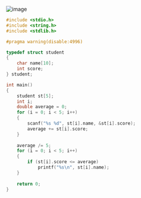 ![image](https://user-images.githubusercontent.com/38516906/91468889-955c1100-e8cd-11ea-9d10-19547b4aa4d5.png)

```c
#include <stdio.h>
#include <string.h>
#include <stdlib.h>

#pragma warning(disable:4996)

typedef struct student
{
    char name[10];
    int score;
} student;

int main()
{
    student st[5];
    int i;
    double average = 0;
    for (i = 0; i < 5; i++)
    {
        scanf("%s %d", st[i].name, &st[i].score);
        average += st[i].score;
    }
    
    average /= 5;
    for (i = 0; i < 5; i++)
    {
        if (st[i].score <= average)
            printf("%s\n", st[i].name);
    }
    
    return 0;
}
```
